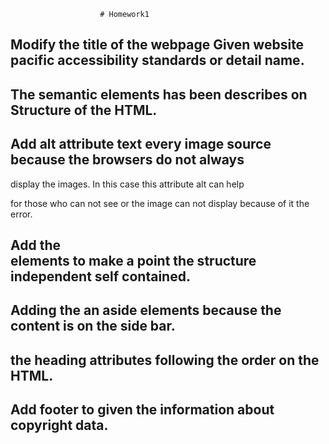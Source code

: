                         # Homework1


 ## Modify the title of the webpage Given website pacific accessibility standards or detail name.

 ## The semantic elements has been describes on Structure of the HTML.

 ## Add alt attribute text every image source because the  browsers do not always 
 
 display the images. In this case this attribute alt can help 
 
 for those who can not see  or the image can not display because of it the error.

 ## Add the <article> elements to make a point the structure independent self contained.

 ## Adding the an aside elements because the content is on the side bar.
  
  
 ##  the heading attributes following the order on the HTML.

 ## Add footer to given the  information about copyright data.
